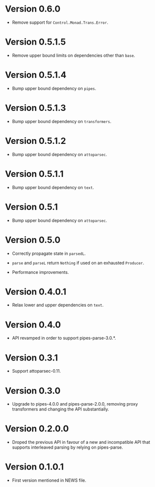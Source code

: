 # Version 0.6.0

* Remove support for `Control.Monad.Trans.Error`. 


# Version 0.5.1.5

* Remove upper bound limits on dependencies other than `base`.


# Version 0.5.1.4

* Bump upper bound dependency on `pipes`.


# Version 0.5.1.3

* Bump upper bound dependency on `transformers`.


# Version 0.5.1.2

* Bump upper bound dependency on `attoparsec`.


# Version 0.5.1.1

* Bump upper bound dependency on `text`.


# Version 0.5.1

* Bump upper bound dependency on `attoparsec`.


# Version 0.5.0

* Correctly propagate state in `parsedL`.

* `parse` and `parseL` return `Nothing` if used on an exhausted
  `Producer`.

* Performance improvements.


# Version 0.4.0.1

* Relax lower and upper dependencies on `text`.


# Version 0.4.0

* API revamped in order to support pipes-parse-3.0.*.


# Version 0.3.1

* Support attoparsec-0.11.


# Version 0.3.0

* Upgrade to pipes-4.0.0 and pipes-parse-2.0.0, removing proxy
  transformers and changing the API substantially.


# Version 0.2.0.0

* Droped the previous API in favour of a new and incompatible API
  that supports interleaved parsing by relying on pipes-parse.


# Version 0.1.0.1

* First version mentioned in NEWS file.
